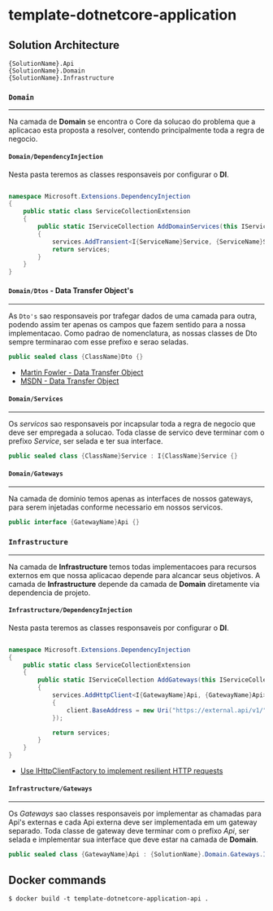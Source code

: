 # template-dotnetcore-application

## Solution Architecture

```
{SolutionName}.Api
{SolutionName}.Domain
{SolutionName}.Infrastructure
```

### `Domain`
---

Na camada de **Domain** se encontra o Core da solucao do problema que a aplicacao esta proposta a resolver, contendo principalmente toda a regra de negocio.

#### `Domain/DependencyInjection`

Nesta pasta teremos as classes responsaveis por configurar o **DI**.

```c#

namespace Microsoft.Extensions.DependencyInjection
{
    public static class ServiceCollectionExtension
    {
        public static IServiceCollection AddDomainServices(this IServiceCollection services)
        {
            services.AddTransient<I{ServiceName}Service, {ServiceName}Service>();
            return services;
        }
    }
}

```

#### `Domain/Dtos` - Data Transfer Object's
---

As `Dto's` sao responsaveis por trafegar dados de uma camada para outra, podendo assim ter apenas os campos que fazem sentido para a nossa implementacao.
Como padrao de nomenclatura, as nossas classes de Dto sempre terminarao com esse prefixo e serao seladas.

```c# 
public sealed class {ClassName}Dto {}
```

- [Martin Fowler - Data Transfer Object](https://martinfowler.com/eaaCatalog/dataTransferObject.html)
- [MSDN - Data Transfer Object](https://docs.microsoft.com/en-us/previous-versions/msp-n-p/ff649585(v=pandp.10)?redirectedfrom=MSDN)


#### `Domain/Services`
---

Os _servicos_ sao responsaveis por incapsular toda a regra de negocio que deve ser empregada a solucao.
Toda classe de servico deve terminar com o prefixo _Service_, ser selada e ter sua interface.

```c# 
public sealed class {ClassName}Service : I{ClassName}Service {}
```

#### `Domain/Gateways`
---

Na camada de dominio temos apenas as interfaces de nossos gateways, para serem injetadas conforme necessario em nossos servicos.

```c# 
public interface {GatewayName}Api {}
```

### `Infrastructure`
---

Na camada de **Infrastructure** temos todas implementacoes para recursos externos em que nossa aplicacao depende para alcancar seus objetivos.
A camada de **Infrastructure** depende da camada de **Domain** diretamente via dependencia de projeto.

#### `Infrastructure/DependencyInjection`

Nesta pasta teremos as classes responsaveis por configurar o **DI**.

```c#

namespace Microsoft.Extensions.DependencyInjection
{
    public static class ServiceCollectionExtension
    {
        public static IServiceCollection AddGateways(this IServiceCollection services)
        {
            services.AddHttpClient<I{GatewayName}Api, {GatewayName}Api>(client =>
            {
                client.BaseAddress = new Uri("https://external.api/v1/");
            });

            return services;
        }
    }
}

```

- [Use IHttpClientFactory to implement resilient HTTP requests](https://docs.microsoft.com/pt-br/dotnet/architecture/microservices/implement-resilient-applications/use-httpclientfactory-to-implement-resilient-http-requests)

#### `Infrastructure/Gateways`
---

Os _Gateways_ sao classes responsaveis por implementar as chamadas para Api's externas e cada Api externa deve ser implementada em um gateway separado.
Toda classe de gateway deve terminar com o prefixo _Api_, ser selada e implementar sua interface que deve estar na camada de **Domain**.

```c# 
public sealed class {GatewayName}Api : {SolutionName}.Domain.Gateways.I{GatewayName}Api {}
```

## Docker commands

```
$ docker build -t template-dotnetcore-application-api .

```